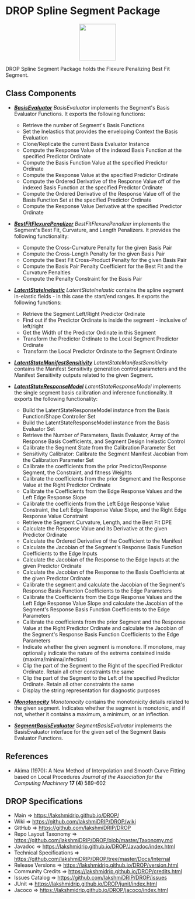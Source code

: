 # DROP Spline Segment Package

<p align="center"><img src="https://github.com/lakshmiDRIP/DROP/blob/master/DRIP_Logo.gif?raw=true" width="100"></p>

DROP Spline Segment Package holds the Flexure Penalizing Best Fit Segment.


## Class Components

 * [***BasisEvaluator***](https://github.com/lakshmiDRIP/DROP/tree/master/src/main/java/org/drip/spline/segment/BasisEvaluator.java)
 <i>BasisEvaluator</i> implements the Segment's Basis Evaluator Functions. It exports the following
 	functions:
 	* Retrieve the number of Segment's Basis Functions
 	* Set the Inelastics that provides the enveloping Context the Basis Evaluation
 	* Clone/Replicate the current Basis Evaluator Instance
 	* Compute the Response Value of the indexed Basis Function at the specified Predictor Ordinate
 	* Compute the Basis Function Value at the specified Predictor Ordinate
 	* Compute the Response Value at the specified Predictor Ordinate
 	* Compute the Ordered Derivative of the Response Value off of the indexed Basis Function at the specified
 		Predictor Ordinate
 	* Compute the Ordered Derivative of the Response Value off of the Basis Function Set at the specified
 		Predictor Ordinate
 	* Compute the Response Value Derivative at the specified Predictor Ordinate

 * [***BestFitFlexurePenalizer***](https://github.com/lakshmiDRIP/DROP/tree/master/src/main/java/org/drip/spline/segment/BestFitFlexurePenalizer.java)
 <i>BestFitFlexurePenalizer</i> implements the Segment's Best Fit, Curvature, and Length Penalizers. It
 provides the following functionality:
 	* Compute the Cross-Curvature Penalty for the given Basis Pair
 	* Compute the Cross-Length Penalty for the given Basis Pair
 	* Compute the Best Fit Cross-Product Penalty for the given Basis Pair
 	* Compute the Basis Pair Penalty Coefficient for the Best Fit and the Curvature Penalties
 	* Compute the Penalty Constraint for the Basis Pair

 * [***LatentStateInelastic***](https://github.com/lakshmiDRIP/DROP/tree/master/src/main/java/org/drip/spline/segment/LatentStateInelastic.java)
 <i>LatentStateInelastic</i> contains the spline segment in-elastic fields - in this case the start/end
 ranges. It exports the following functions:
 	* Retrieve the Segment Left/Right Predictor Ordinate
 	* Find out if the Predictor Ordinate is inside the segment - inclusive of left/right
 	* Get the Width of the Predictor Ordinate in this Segment
 	* Transform the Predictor Ordinate to the Local Segment Predictor Ordinate
 	* Transform the Local Predictor Ordinate to the Segment Ordinate

 * [***LatentStateManifestSensitivity***](https://github.com/lakshmiDRIP/DROP/tree/master/src/main/java/org/drip/spline/segment/LatentStateManifestSensitivity.java)
 <i>LatentStateManifestSensitivity</i> contains the Manifest Sensitivity generation control parameters and
 the Manifest Sensitivity outputs related to the given Segment.

 * [***LatentStateResponseModel***](https://github.com/lakshmiDRIP/DROP/tree/master/src/main/java/org/drip/spline/segment/LatentStateResponseModel.java)
 <i>LatentStateResponseModel</i> implements the single segment basis calibration and inference functionality.
 It exports the following functionality:
 	* Build the LatentStateResponseModel instance from the Basis Function/Shape Controller Set
 	* Build the LatentStateResponseModel instance from the Basis Evaluator Set
 	* Retrieve the Number of Parameters, Basis Evaluator, Array of the Response Basis Coefficients, and
 		Segment Design Inelastic Control
 	* Calibrate the Segment State from the Calibration Parameter Set
 	* Sensitivity Calibrator: Calibrate the Segment Manifest Jacobian from the Calibration Parameter Set
 	* Calibrate the coefficients from the prior Predictor/Response Segment, the Constraint, and fitness
 		Weights
 	* Calibrate the coefficients from the prior Segment and the Response Value at the Right Predictor
 		Ordinate
 	* Calibrate the Coefficients from the Edge Response Values and the Left Edge Response Slope
 	* Calibrate the coefficients from the Left Edge Response Value Constraint, the Left Edge Response Value
 		Slope, and the Right Edge Response Value Constraint
 	* Retrieve the Segment Curvature, Length, and the Best Fit DPE
 	* Calculate the Response Value and its Derivative at the given Predictor Ordinate
 	* Calculate the Ordered Derivative of the Coefficient to the Manifest
 	* Calculate the Jacobian of the Segment's Response Basis Function Coefficients to the Edge Inputs
 	* Calculate the Jacobian of the Response to the Edge Inputs at the given Predictor Ordinate
 	* Calculate the Jacobian of the Response to the Basis Coefficients at the given Predictor Ordinate
 	* Calibrate the segment and calculate the Jacobian of the Segment's Response Basis Function Coefficients
 		to the Edge Parameters
 	* Calibrate the Coefficients from the Edge Response Values and the Left Edge Response Value Slope and
 		calculate the Jacobian of the Segment's Response Basis Function Coefficients to the Edge Parameters
 	* Calibrate the coefficients from the prior Segment and the Response Value at the Right Predictor
 		Ordinate and calculate the Jacobian of the Segment's Response Basis Function Coefficients to the Edge
 		Parameters
 	* Indicate whether the given segment is monotone. If monotone, may optionally indicate the nature of the
 		extrema contained inside (maxima/minima/infection)
 	* Clip the part of the Segment to the Right of the specified Predictor Ordinate. Retain all other
 		constraints the same
 	* Clip the part of the Segment to the Left of the specified Predictor Ordinate. Retain all other
 		constraints the same
 	* Display the string representation for diagnostic purposes

 * [***Monotonocity***](https://github.com/lakshmiDRIP/DROP/tree/master/src/main/java/org/drip/spline/segment/Monotonocity.java)
 <i>Monotonocity</i> contains the monotonicity details related to the given segment. Indicates whether the segment is monotonic, and if not, whether it contains a maximum, a minimum, or an inflection.

 * [***SegmentBasisEvaluator***](https://github.com/lakshmiDRIP/DROP/tree/master/src/main/java/org/drip/spline/segment/SegmentBasisEvaluator.java)
 <i>SegmentBasisEvaluator</i> implements the BasisEvaluator interface for the given set of the Segment Basis
 	Evaluator Functions.


## References

 * Akima (1970): A New Method of Interpolation and Smooth Curve Fitting based on Local Procedures <i>Journal
 of the Association for the Computing Machinery</i> <b>17 (4)</b> 589-602


## DROP Specifications

 * Main                     => https://lakshmidrip.github.io/DROP/
 * Wiki                     => https://github.com/lakshmiDRIP/DROP/wiki
 * GitHub                   => https://github.com/lakshmiDRIP/DROP
 * Repo Layout Taxonomy     => https://github.com/lakshmiDRIP/DROP/blob/master/Taxonomy.md
 * Javadoc                  => https://lakshmidrip.github.io/DROP/Javadoc/index.html
 * Technical Specifications => https://github.com/lakshmiDRIP/DROP/tree/master/Docs/Internal
 * Release Versions         => https://lakshmidrip.github.io/DROP/version.html
 * Community Credits        => https://lakshmidrip.github.io/DROP/credits.html
 * Issues Catalog           => https://github.com/lakshmiDRIP/DROP/issues
 * JUnit                    => https://lakshmidrip.github.io/DROP/junit/index.html
 * Jacoco                   => https://lakshmidrip.github.io/DROP/jacoco/index.html
